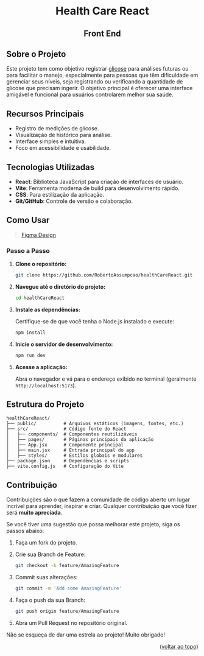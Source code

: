<br />
<div align="center">
  <h1 align="center">Health Care React</h1>
  <h2>Front End</h2>
</div>

## Sobre o Projeto

Este projeto tem como objetivo registrar [glicose](https://www.healthline.com/health/glucose) para análises futuras ou para facilitar o manejo, especialmente para pessoas que têm dificuldade em gerenciar seus níveis, seja registrando ou verificando a quantidade de glicose que precisam ingerir. O objetivo principal é oferecer uma interface amigável e funcional para usuários controlarem melhor sua saúde.

## Recursos Principais
- Registro de medições de glicose.
- Visualização de histórico para análise.
- Interface simples e intuitiva.
- Foco em acessibilidade e usabilidade.

## Tecnologias Utilizadas
- **React**: Biblioteca JavaScript para criação de interfaces de usuário.
- **Vite**: Ferramenta moderna de build para desenvolvimento rápido.
- **CSS**: Para estilização da aplicação.
- **Git/GitHub**: Controle de versão e colaboração.

## Como Usar

> [Figma Design](https://www.figma.com/design/DRQFoxab57bNqMdxlwf0KG/Desenvolvimento-frontend?node-id=0-1&t=hxfFXVZ75sMXL3nW-1)

### Passo a Passo

1. **Clone o repositório:**

   ```bash
   git clone https://github.com/RobertoAssumpcao/healthCareReact.git
   ```

2. **Navegue até o diretório do projeto:**

   ```bash
   cd healthCareReact
   ```

3. **Instale as dependências:**

   Certifique-se de que você tenha o Node.js instalado e execute:
   
   ```bash
   npm install
   ```

4. **Inicie o servidor de desenvolvimento:**

   ```bash
   npm run dev
   ```

5. **Acesse a aplicação:**

   Abra o navegador e vá para o endereço exibido no terminal (geralmente `http://localhost:5173`).

## Estrutura do Projeto

```plaintext
healthCareReact/
├── public/          # Arquivos estáticos (imagens, fontes, etc.)
├── src/             # Código fonte do React
│   ├── components/  # Componentes reutilizáveis
│   ├── pages/       # Páginas principais da aplicação
│   ├── App.jsx      # Componente principal
│   ├── main.jsx     # Entrada principal do app
│   ├── styles/      # Estilos globais e modulares
├── package.json     # Dependências e scripts
├── vite.config.js   # Configuração do Vite
```

## Contribuição

Contribuições são o que fazem a comunidade de código aberto um lugar incrível para aprender, inspirar e criar. Qualquer contribuição que você fizer será **muito apreciada**.

Se você tiver uma sugestão que possa melhorar este projeto, siga os passos abaixo:

1. Faça um fork do projeto.
2. Crie sua Branch de Feature:

   ```bash
   git checkout -b feature/AmazingFeature
   ```

3. Commit suas alterações:

   ```bash
   git commit -m 'Add some AmazingFeature'
   ```

4. Faça o push da sua Branch:

   ```bash
   git push origin feature/AmazingFeature
   ```

5. Abra um Pull Request no repositório original.

Não se esqueça de dar uma estrela ao projeto! Muito obrigado!

<p align="right">(<a href="#top">voltar ao topo</a>)</p>

[contributors-shield]: https://img.shields.io/github/contributors/RobertoAssumpcao/healthCareFrontEnd.svg?style=for-the-badge
[contributors-url]: https://github.com/RobertoAssumpcao/healthCareFrontEnd/graphs/contributors
[issues-shield]: https://img.shields.io/github/issues/RobertoAssumpcao/healthCareFrontEnd.svg?style=for-the-badge
[issues-url]: https://github.com/RobertoAssumpcao/healthCareFrontEnd/issues